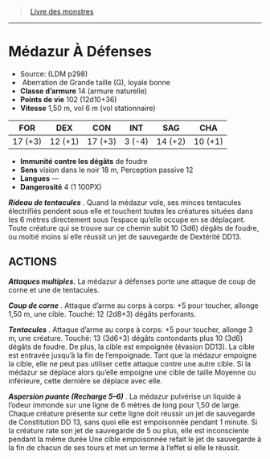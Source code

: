 ﻿> [Livre des monstres](tome_of_beasts.md)

---

# Médazur À Défenses

- Source: (LDM p298)
-  Aberration de Grande taille (G), loyale bonne
- **Classe d’armure** 14 (armure naturelle)
- **Points de vie** 102 (12d10+36)
- **Vitesse** 1,50 m, vol 6 m (vol stationnaire)

|FOR|DEX|CON|INT|SAG|CHA|
|---|---|---|---|---|---|
|17 (+3)|12 (+1)|17 (+3)|3 (-4)|14 (+2)|10 (+1)|

- **Immunité contre les dégâts** de foudre
- **Sens** vision dans le noir 18 m, Perception passive 12
- **Langues** —
- **Dangerosité** 4 (1 100PX)

**_Rideau de tentacules_** . Quand la médazur vole, ses minces tentacules électrifiés pendent sous elle et touchent toutes les créatures situées dans les 6 mètres directement sous l’espace qu’elle occupe en se déplaçant. Toute créature qui se trouve sur ce chemin subit 10 (3d6) dégâts de foudre, ou moitié moins si elle réussit un jet de sauvegarde de Dextérité DD13.

## ACTIONS

**_Attaques multiples._** La médazur à défenses porte une attaque de coup de corne et une de tentacules.

**_Coup de corne_** . Attaque d’arme au corps à corps: +5 pour toucher, allonge 1,50 m, une cible. Touché: 12 (2d8+3) dégâts perforants.

**_Tentacules_** . Attaque d’arme au corps à corps: +5 pour toucher, allonge 3 m, une créature. Touché: 13 (3d6+3) dégâts contondants plus 10 (3d6) dégâts de foudre. De plus, la cible est empoignée (évasion DD13). La cible est entravée jusqu’à la fin de l’empoignade. Tant que la médazur empoigne la cible, elle ne peut pas utiliser cette attaque contre une autre cible. Si la médazur se déplace alors qu’elle empoigne une cible de taille Moyenne ou inférieure, cette dernière se déplace avec elle.

**_Aspersion puante (Recharge 5–6)_** . La médazur pulvérise un liquide à l’odeur immonde sur une ligne de 6 mètres de long pour 1,50 de large. Chaque créature présente sur cette ligne doit réussir un jet de sauvegarde de Constitution DD 13, sans quoi elle est empoisonnée pendant 1 minute. Si la créature rate son jet de sauvegarde de 5 ou plus, elle est inconsciente pendant la même durée Une cible empoisonnée refait le jet de sauvegarde à la fin de chacun de ses tours et met un terme à l’effet si elle le réussit.


